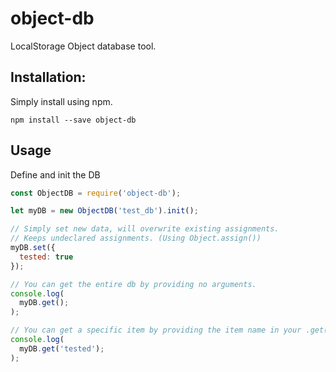 # object-db
LocalStorage Object database tool.


## Installation:

Simply install using npm.

```
npm install --save object-db
```

## Usage

Define and init the DB

```javascript
const ObjectDB = require('object-db');

let myDB = new ObjectDB('test_db').init();

// Simply set new data, will overwrite existing assignments.
// Keeps undeclared assignments. (Using Object.assign())
myDB.set({
  tested: true
});

// You can get the entire db by providing no arguments.
console.log(
  myDB.get();
);

// You can get a specific item by providing the item name in your .get().
console.log(
  myDB.get('tested');
);
```
